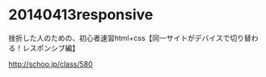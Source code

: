 20140413responsive
==================

挫折した人のための、初心者速習html+css【同一サイトがデバイスで切り替わる！レスポンシブ編】

http://schoo.jp/class/580
